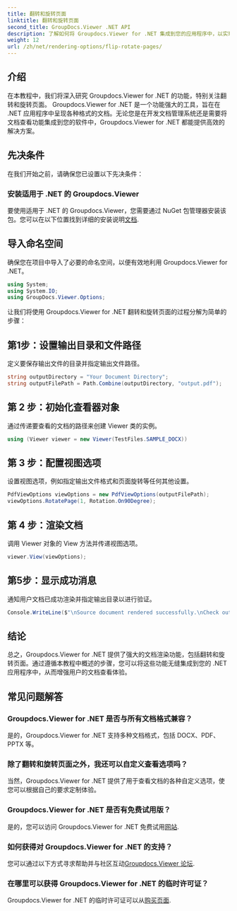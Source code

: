 ```yaml
---
title: 翻转和旋转页面
linktitle: 翻转和旋转页面
second_title: GroupDocs.Viewer .NET API
description: 了解如何将 Groupdocs.Viewer for .NET 集成到您的应用程序中，以实现无缝文档渲染、翻转和旋转。
weight: 12
url: /zh/net/rendering-options/flip-rotate-pages/
---
```

## 介绍
在本教程中，我们将深入研究 Groupdocs.Viewer for .NET 的功能，特别关注翻转和旋转页面。 Groupdocs.Viewer for .NET 是一个功能强大的工具，旨在在 .NET 应用程序中呈现各种格式的文档。无论您是在开发文档管理系统还是需要将文档查看功能集成到您的软件中，Groupdocs.Viewer for .NET 都能提供高效的解决方案。
## 先决条件
在我们开始之前，请确保您已设置以下先决条件：
### 安装适用于 .NET 的 Groupdocs.Viewer
要使用适用于 .NET 的 Groupdocs.Viewer，您需要通过 NuGet 包管理器安装该包。您可以在以下位置找到详细的安装说明[文档](https://tutorials.groupdocs.com/viewer/net/).

## 导入命名空间
确保您在项目中导入了必要的命名空间，以便有效地利用 Groupdocs.Viewer for .NET。
```csharp
using System;
using System.IO;
using GroupDocs.Viewer.Options;
```

让我们将使用 Groupdocs.Viewer for .NET 翻转和旋转页面的过程分解为简单的步骤：
## 第1步：设置输出目录和文件路径
定义要保存输出文件的目录并指定输出文件路径。
```csharp
string outputDirectory = "Your Document Directory";
string outputFilePath = Path.Combine(outputDirectory, "output.pdf");
```
## 第 2 步：初始化查看器对象
通过传递要查看的文档的路径来创建 Viewer 类的实例。
```csharp
using (Viewer viewer = new Viewer(TestFiles.SAMPLE_DOCX))
```
## 第 3 步：配置视图选项
设置视图选项，例如指定输出文件格式和页面旋转等任何其他设置。
```csharp
PdfViewOptions viewOptions = new PdfViewOptions(outputFilePath);
viewOptions.RotatePage(1, Rotation.On90Degree);
```
## 第 4 步：渲染文档
调用 Viewer 对象的 View 方法并传递视图选项。
```csharp
viewer.View(viewOptions);
```
## 第5步：显示成功消息
通知用户文档已成功渲染并指定输出目录以进行验证。
```csharp
Console.WriteLine($"\nSource document rendered successfully.\nCheck output in {outputDirectory}.");
```

## 结论
总之，Groupdocs.Viewer for .NET 提供了强大的文档渲染功能，包括翻转和旋转页面。通过遵循本教程中概述的步骤，您可以将这些功能无缝集成到您的 .NET 应用程序中，从而增强用户的文档查看体验。
## 常见问题解答
### Groupdocs.Viewer for .NET 是否与所有文档格式兼容？
是的，Groupdocs.Viewer for .NET 支持多种文档格式，包括 DOCX、PDF、PPTX 等。
### 除了翻转和旋转页面之外，我还可以自定义查看选项吗？
当然，Groupdocs.Viewer for .NET 提供了用于查看文档的各种自定义选项，使您可以根据自己的要求定制体验。
### Groupdocs.Viewer for .NET 是否有免费试用版？
是的，您可以访问 Groupdocs.Viewer for .NET 免费试用[网站](https://releases.groupdocs.com/).
### 如何获得对 Groupdocs.Viewer for .NET 的支持？
您可以通过以下方式寻求帮助并与社区互动[Groupdocs.Viewer 论坛](https://forum.groupdocs.com/c/viewer/9).
### 在哪里可以获得 Groupdocs.Viewer for .NET 的临时许可证？
 Groupdocs.Viewer for .NET 的临时许可证可以从[购买页面](https://purchase.groupdocs.com/temporary-license/).